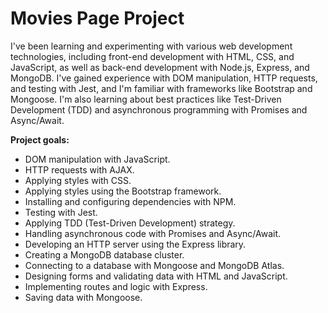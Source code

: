 # Movies Page Project

I've been learning and experimenting with various web development technologies, including front-end development with HTML, CSS, and JavaScript, as well as back-end development with Node.js, Express, and MongoDB. I've gained experience with DOM manipulation, HTTP requests, and testing with Jest, and I'm familiar with frameworks like Bootstrap and Mongoose. I'm also learning about best practices like Test-Driven Development (TDD) and asynchronous programming with Promises and Async/Await. 

**Project goals:**

- DOM manipulation with JavaScript.
- HTTP requests with AJAX.
- Applying styles with CSS.
- Applying styles using the Bootstrap framework.
- Installing and configuring dependencies with NPM.
- Testing with Jest.
- Applying TDD (Test-Driven Development) strategy.
- Handling asynchronous code with Promises and Async/Await.
- Developing an HTTP server using the Express library.
- Creating a MongoDB database cluster.
- Connecting to a database with Mongoose and MongoDB Atlas.
- Designing forms and validating data with HTML and JavaScript.
- Implementing routes and logic with Express.
- Saving data with Mongoose.
